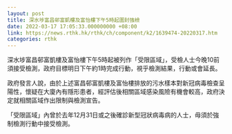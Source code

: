 ```yaml
---
layout: post
title: 深水埗富昌邨富凱樓及富怡樓下午5時起圍封強檢
date: 2022-03-17 17:05:33.000000000 +08:00
link: https://news.rthk.hk/rthk/ch/component/k2/1639474-20220317.htm
categories: rthk
---
```


深水埗富昌邨富凱樓及富怡樓下午5時起被列作「受限區域」，受檢人士今晚10前須接受檢測，政府目標明日下午約1時完成行動，視乎檢測結果，行動或會延長。
 
政府發言人說，由於上述富昌邨富凱樓及富怡樓排放的污水樣本對新冠病毒檢查呈陽性，懷疑在大廈內有隱形患者，經評估後相關區域感染風險有機會較高，政府決定就相關區域作出限制與檢測宣告。

「受限區域」內曾於去年12月31日或之後確診新型冠狀病毒病的人士，毋須於強制檢測行動中接受檢測。

